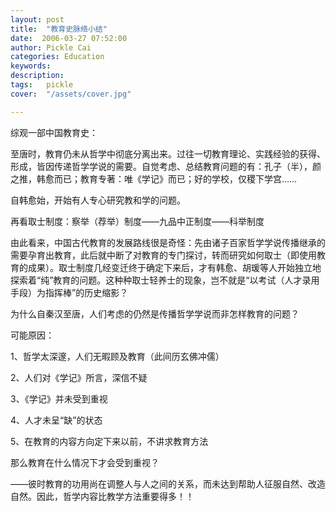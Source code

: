 ```yaml
---
layout: post  
title:  "教育史脉络小结"
date:  2006-03-27 07:52:00
author: Pickle Cai  
categories: Education  
keywords: 
description:   
tags:	pickle   
cover:  "/assets/cover.jpg"  

---
```


综观一部中国教育史：



至唐时，教育仍未从哲学中彻底分离出来。过往一切教育理论、实践经验的获得、形成，皆因传递哲学学说的需要。自觉考虑、总结教育问题的有：孔子（半），颜之推，韩愈而已；教育专著：唯《学记》而已；好的学校，仅稷下学宫……



自韩愈始，开始有人专心研究教和学的问题。



再看取士制度：察举（荐举）制度——九品中正制度——科举制度



由此看来，中国古代教育的发展路线很是奇怪：先由诸子百家哲学学说传播继承的需要孕育出教育，此后就中断了对教育的专门探讨，转而研究如何取士（即使用教育的成果）。取士制度几经变迁终于确定下来后，才有韩愈、胡瑗等人开始独立地探索着“纯”教育的问题。这种种取士轻养士的现象，岂不就是“以考试（人才录用手段）为指挥棒”的历史缩影？



为什么自秦汉至唐，人们考虑的仍然是传播哲学学说而非怎样教育的问题？



可能原因：



1、哲学太深邃，人们无暇顾及教育（此间历玄佛冲儒）



2、人们对《学记》所言，深信不疑



3、《学记》并未受到重视



4、人才未呈“缺”的状态



5、在教育的内容方向定下来以前，不讲求教育方法



那么教育在什么情况下才会受到重视？



——彼时教育的功用尚在调整人与人之间的关系，而未达到帮助人征服自然、改造自然。因此，哲学内容比教学方法重要得多！！



		    


